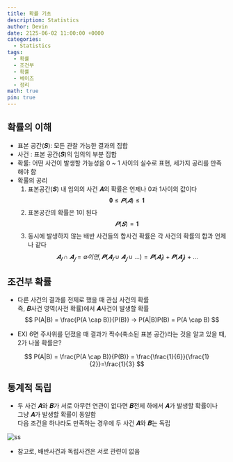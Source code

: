 ```yaml
---
title: 확률 기초
description: Statistics
author: Devin
date: 2125-06-02 11:00:00 +0000
categories:
  - Statistics
tags:
  - 확률
  - 조건부
  - 확률
  - 베이즈
  - 정리
math: true
pin: true
---
```


## 확률의 이해

- 표본 공간(𝑺): 모든 관찰 가능한 결과의 집합
- 사건 : 표본 공간(𝑺)의 임의의 부분 집합
- 확률: 어떤 사건이 발생할 가능성을 0 ~ 1 사이의 실수로 표현, 세가지 공리를 만족해야 함
- 확률의 공리
  1. 표본공간(𝑺) 내 임의의 사건 𝑨의 확률은 언제나 0과 1사이의 값이다
$$
𝟎≤𝑷(𝑨)≤𝟏
$$
  2. 표본공간의 확률은 1이 된다
$$
𝑷(𝑺)=𝟏
$$
  3. 동시에 발생하지 않는 배반 사건들의 합사건 확률은 각 사건의 확률의 합과 언제나 같다
$$
𝑨_𝒊 \cap 𝑨_𝒋=∅ 이면, 𝑷(𝑨_𝒊 \cup 𝑨_𝒋 \cup …)=𝑷(𝑨_𝒊)+𝑷(𝑨_𝒋)+\dots
$$


## 조건부 확률

- 다른 사건의 결과를 전제로 했을 때 관심 사건의 확률<br>
  즉, 𝑩사건 영역(사전 확률)에서 𝑨사건이 발생할 확률 
$$
P(A|B) = \frac{P(A \cap B)}{P(B)}  →  P(A|B)P(B) = P(A \cap B) 
$$
  
- EX) 6면 주사위를 던졌을 때 결과가 짝수(축소된 표본 공간)라는 것을 알고 있을 때, 2가 나올 확률은?

$$
P(A|B) = \frac{P(A \cap B)}{P(B)} = \frac{\frac{1}{6}}{\frac{1}{2}}=\frac{1}{3}
$$

## 통계적 독립

- 두 사건 𝑨와 𝑩가 서로 아무런 연관이 없다면 𝑩전제 하에서 𝑨가 발생할 확률이나<br>
  그냥 𝑨가 발생할 확률이 동일함<br>
  다음 조건을 하나라도 만족하는 경우에 두 사건 𝑨와 𝑩는 독립

![ss](/assets/img/statistics/2024-05-02-probability_1.png)


- 참고로, 배반사건과 독립사건은 서로 관련이 없음
